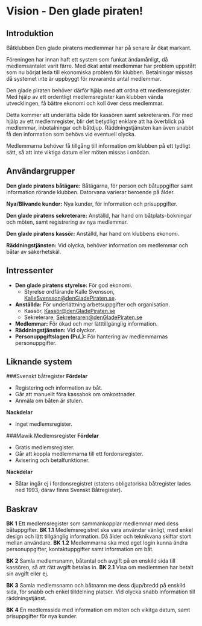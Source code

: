 # Vision - Den glade piraten! #

## Introduktion ##

Båtklubben Den glade piratens medlemmar har på senare år ökat markant. 

Föreningen har innan haft ett system som funkat ändamånligt, då medlemsantalet varit färre.
Med ökat antal medlemmar har problem uppstått som nu börjat leda till ekonomiska problem för klubben.
Betalningar missas då systemet inte är uppbyggt för nuvarande antal medlemmar. 

Den glade piraten behöver därför hjälp med att ordna ett medlemsregister.
Med hjälp av ett ordentligt medlemsregister kan klubben vända utvecklingen, få bättre ekonomi och 
koll över dess medlemmar. 

Detta kommer att underlätta både för kassören samt sekreteraren.
För med hjälp av ett medlemregister, blir det betydligt enklare att ha överblick på medlemmar,
inbetalningar och båtdjup. Räddningstjänsten kan även snabbt få den information som behövs vid eventuell olycka.

Medlemmarna behöver få tillgång till information om klubben på ett tydligt sätt, så att
inte viktiga datum eller möten missas i onödan.


## Användargrupper ##

**Den glade piratens båtägare:** Båtägarna, för person och båtuppgifter samt information rörande klubben. Datorvana varierar beroende på ålder.

**Nya/Blivande kunder:** Nya kunder, för information och prisuppgifter.  

**Den glade piratens sekreterare:** Anställd, har hand om båtplats-bokningar och möten, samt registrering av nya medlemmar.

**Den glade piratens kassör:** Anställd, har hand om klubbens ekonomi. 

**Räddningstjänsten:** Vid olycka, behöver information om medlemmar och båtar av säkerhetskäl.

## Intressenter ##

* **Den glade piratens styrelse:** För god ekonomi.
    * Styrelse ordfärande Kalle Svensson, KalleSvensson@denGladePiraten.se. 
* **Anställda:** För underlättning arbetsuppgifter och organisation.
    * Kassör, Kassör@denGladePiraten.se
    * Sekreterare, Sekreteraren@denGladePiraten.se
* **Medlemmar:** För ökad och mer lätttillgänglig information. 
* **Räddningstjänsten:** Vid olyckor. 
* **Personuppgiftslagen (PuL):** För hantering av medlemmarnas personuppgifter. 

## Liknande system ##

###Svenskt båtregister 
**Fördelar**
* Registering och information av båt. 
* Går att manuellt föra kassabok om omkostnader.
* Anmäla om båten är stulen.

**Nackdelar**
* Inget medlemsregister.

###Mawik Medlemsregister
**Fördelar**
* Gratis medlemsregister.
* Går att koppla medlemmarna till ett fordonsregister. 
* Avisering och betalfunktioner.

**Nackdelar**
* Båtar ingår ej i fordonsregistret (statens obligatoriska båtregister lades ned 1993, därav finns Svenskt Båtregister). 

## Baskrav  

**BK 1** Ett medlemsregister som sammankopplar medlemmar med dess båtuppgifter. 
**BK 1.1** Medlemsregistret ska vara användar vänligt, med enkel design och lätt tillgänglig information. Då ålder och teknikvana skiftar stort mellan användare. 
**BK 1.2** Medlemmarna ska med eget login kunna ändra personuppgifter, kontaktuppgifter samt information om båt.  

**BK 2** Samla medlemsnamn, båtantal och avgift på en enskild sida till kassören, så att rätt avgift betalas in.
**BK 2.1** Visa om medlemmen har betalt sin avgift eller ej. 

**BK 3** Samla medlemsnamn och båtnamn me dess djup/bredd på enskild sida, för snabb och enkel tilldelning platser. Vid olycka snabb information till räddningstjänst.

**BK 4** En medlemssida med information om möten och vikitga datum, samt prisuppgifter för nya kunder. 



